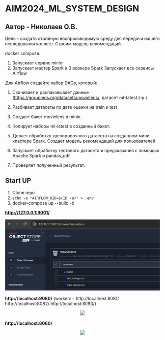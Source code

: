 # AIM2024_ML_SYSTEM_DESIGN
## Автор - Николаев О.В. 
Цель - создать стройную воспроизводимую среду для передачи нашего исследования коллеге. Строим модель рекомендаций.

docker compose:

1) Запускает сервис minio
2) Запускает мастер Spark и 3 воркера Spark Запускает все сервисы Airflow

Для Airflow создайте набор DAGs, который:

1) Скачивает и распаковывает данные (https://grouplens.org/datasets/movielens/, датасет  ml-latest.zip )
 
2) Разбивает датасеты по дате оценки на train и test
 
3) Создает бакет movielens в minio.
   
4) Копирует наборы ml-latest в созданный бакет.
   
5) Делает обработку тренировочного датасета на созданном мини-кластере Spark. Создает модель рекомендаций для пользователей.
6) Запускает обработку тестового датасета и предсказания с помощью Apache Spark и pandas_udf.
7) Проверяет полученный результат.

## Start UP

1) Clone repo
2) `echo -e "AIRFLOW_UID=$(ID -u)" > .env`
3) docker-compose up --build -d

**http://127.0.0.1:9001/**
<!-- #region -->
<p align="center">
<img  src="pictures/minio.png">
</p>

**http://localhost:9080/** (workers - http://localhost:8081/ http://localhost:8082/ http://localhost:8083/)
<!-- #region -->
<p align="center">
<img  src="pictures/spark">
</p>

**http://localhost:8080/**
<!-- #region -->
<p align="center">
<img  src="pictures/airflow">
</p>
